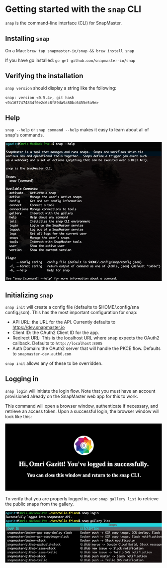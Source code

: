 # Getting started with the `snap` CLI

`snap` is the command-line interface (CLI) for SnapMaster.

## Installing `snap`

On a Mac: `brew tap snapmaster-io/snap && brew install snap`

If you have go installed: `go get github.com/snapmaster-io/snap`

## Verifying the installation

`snap version` should display a string like the following:
    
```
snap: version <0.5.4>, git hash <9a1677474834f0e2c6c8f89da9a80bc6455e5a9e>
```
    
## Help
    
`snap --help` or `snap command --help` makes it easy to learn about all     of snap's commands.

![snap --help](img/snap-help.png)

## Initializing `snap`

`snap init` will create a config file (defaults to $HOME/.config/sna    config.json).  This has the most important configuration for snap:

* API URL: the URL for the API.  Currently defaults to https://dev.snapmaster.io
* Client ID: the OAuth2 Client ID for the app.
* Redirect URL: This is the localhost URL where snap expects the OAuth2 callback.  Defaults to `http://localhost:8085`
* Auth Domain: the OAuth2 server that will handle the PKCE flow. Defaults to `snapmaster-dev.auth0.com`

`snap init` allows any of these to be overridden.

## Logging in

`snap login` will initiate the login flow.  Note that you must have an account provisioned already on the SnapMaster web app for this to work.  

This command will open a browser window, authenticate if necessary, and retrieve an access token.  Upon a successful login, the browser window will look like this:

![snap-login-browser](img/snap-login-browser.png)

To verify that you are properly logged in, use `snap gallery list` to 
retrieve the public snaps from the gallery.

![snap-login](img/snap-login.png)
